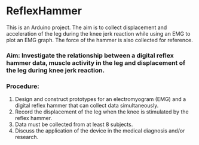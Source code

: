 # ReflexHammer
This is an Arduino project. The aim is to collect displacement and acceleration of the leg during the knee jerk reaction while using an EMG to plot an EMG graph. The force of the hammer is also collected for reference.

 
### Aim: Investigate the relationship between a digital reflex hammer data, muscle activity in the leg and displacement of the leg during knee jerk reaction.
### Procedure:
1.   Design and construct prototypes for an electromyogram (EMG) and a digital reflex hammer that can collect data simultaneously.
2.   Record the displacement of the leg when the knee is stimulated by the reflex hammer.
3.   Data must be collected from at least 8 subjects.
4.   Discuss the application of the device in the medical diagnosis and/or research.
